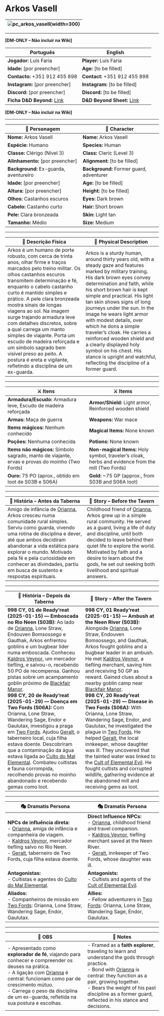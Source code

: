 # Arkos Vasell

| ![pc_arkos_vasell](assets/pc/pc_arkos_vasell.png){width=300} |
| ------------------------------------------------------------ |

---

**[DM-ONLY – Não incluir na Wiki]**

| Português | English |
| ---------- | ------- |
| **Jogador:** Luís Faria | **Player:** Luís Faria |
| **Idade:** [por preencher] | **Age:** [to be filled] |
| **Contacto:** +351 912 455 898 | **Contact:** +351 912 455 898 |
| **Instagram:** [por preencher] | **Instagram:** [to be filled] |
| **Discord:** [por preencher] | **Discord:** [to be filled] |
| **Ficha D&D Beyond:** [Link](https://www.dndbeyond.com/characters/139712043) | **D&D Beyond Sheet:** [Link](https://www.dndbeyond.com/characters/139712043) |
**[DM-ONLY – Não incluir na Wiki]**

---

| **🧙 Personagem** | **🧙 Character** |
| ---------------- | ---------------- |
| **Nome:** Arkos Vasell | **Name:** Arkos Vasell |
| **Espécie:** Humano | **Species:** Human |
| **Classe:** Clérigo (Nível 3) | **Class:** Cleric (Level 3) |
| **Alinhamento:** [por preencher] | **Alignment:** [to be filled] |
| **Background:** Ex-guarda, aventureiro | **Background:** Former guard, adventurer |
| **Idade:** [por preencher] | **Age:** [to be filled] |
| **Altura:** [por preencher] | **Height:** [to be filled] |
| **Olhos:** Castanhos escuros | **Eyes:** Dark brown |
| **Cabelo:** Castanho curto | **Hair:** Short brown |
| **Pele:** Clara bronzeada | **Skin:** Light tan |
| **Tamanho:** Médio | **Size:** Medium |

---

| **📜 Descrição Física** | **📜 Physical Description** |
| ----------------------- | --------------------------- |
| Arkos é um humano de porte robusto, com cerca de trinta anos, olhar firme e traços marcados pelo treino militar. Os olhos castanhos escuros transmitem determinação e fé, enquanto o cabelo castanho curto é mantido simples e prático. A pele clara bronzeada mostra sinais de longas viagens ao sol. Na imagem surge trajando armadura leve com detalhes discretos, sobre a qual carrega um manto simples de viajante. Porta um escudo de madeira reforçada e um símbolo sagrado bem visível preso ao peito. A postura é ereta e vigilante, refletindo a disciplina de um ex-guarda. | Arkos is a sturdy human, around thirty years old, with a steady gaze and features marked by military training. His dark brown eyes convey determination and faith, while his short brown hair is kept simple and practical. His light tan skin shows signs of long journeys under the sun. In the image he wears light armor with modest details, over which he dons a simple traveler’s cloak. He carries a reinforced wooden shield and a clearly displayed holy symbol on his chest. His stance is upright and watchful, reflecting the discipline of a former guard. |

---

| **⚔️ Itens** | **⚔️ Items** |
| ------------ | ------------ |
| **Armadura/Escudo:** Armadura leve, Escudo de madeira reforçada | **Armor/Shield:** Light armor, Reinforced wooden shield |
| **Armas:** Maça de guerra | **Weapons:** War mace |
| **Items mágicos:** Nenhum conhecido | **Magical Items:** None known |
| **Poções:** Nenhuma conhecida | **Potions:** None known |
| **Items não mágicos:** Símbolo sagrado, manto de viajante, ervas e provas do moinho (Two Fords) | **Non-magical Items:** Holy symbol, traveler’s cloak, herbs and evidence from the mill (Two Fords) |
| **Ouro:** 75 PO (aprox., obtido em loot de S03B e S06A) | **Gold:** ~75 GP (approx., from S03B and S06A loot) |

---

| **📖 História – Antes da Taberna**                                                                                                                                                                                                                                                                                                                           | **📖 Story – Before the Tavern**                                                                                                                                                                                                                                                                                                                        |
| ------------------------------------------------------------------------------------------------------------------------------------------------------------------------------------------------------------------------------------------------------------------------------------------------------------------------------------------------------------ | ------------------------------------------------------------------------------------------------------------------------------------------------------------------------------------------------------------------------------------------------------------------------------------------------------------------------------------------------------- |
| Amigo de infância de [Orianna](docs/dm/-/pc/pc_orianna.md), Arkos cresceu numa comunidade rural simples. Serviu como guarda, vivendo uma rotina de disciplina e dever, até que ambos decidiram abandonar a vida estática para explorar o mundo. Motivado pela fé e pela curiosidade em conhecer as divindades, partiu em busca de sustento e respostas espirituais. | Childhood friend of [Orianna](docs/dm/-/pc/pc_orianna.md), Arkos grew up in a simple rural community. He served as a guard, living a life of duty and discipline, until both decided to leave behind their quiet life to explore the world. Motivated by faith and a desire to learn about the gods, he set out seeking both livelihood and spiritual answers. |

---

| **📖 História – Depois da Taberna** | **📖 Story – After the Tavern** |
| ----------------------------------- | -------------------------------- |
| **998 CY, 01 de Ready’reat (2025-01-15) — Emboscada no Rio Neen (S03B):** Ao lado de [Orianna](docs/dm/-/pc/pc_orianna.md), Lone Straw, Endouven Bomsossego e Gauthak, Arkos enfrentou goblins e um bugbear líder numa emboscada. Conheceu [Kaldros Veynor](kaldros_veynor.md), um mercador tiefling, e salvou-o, recebendo 50 PO de recompensa. Ganhou pistas sobre um acampamento goblin próximo de [Blackfair Manor](blackfair_manor.md).<br>**998 CY, 20 de Ready’reat (2025-01-29) — Doença em Two Fords (S06A):** Com Orianna, Lone Straw, Wandering Sage, Endor e Gaulutax, investigou a praga em [Two Fords](../locations/two_fords.md). Ajudou [Geralt](geralt.md), o taberneiro local, cuja filha estava doente. Descobriram que a contaminação da água estava ligada ao [Culto do Mal Elemental](../organizations/culto_elemental.md). Combateu cultistas e fauna corrompida, recolhendo provas no moinho abandonado e recebendo gemas como loot. | **998 CY, 01 Ready’reat (2025-01-15) — Ambush at the Neen River (S03B):** Alongside [Orianna](docs/dm/-/pc/pc_orianna.md), Lone Straw, Endouven Bomsossego, and Gauthak, Arkos fought goblins and a bugbear leader in an ambush. He met [Kaldros Veynor](kaldros_veynor.md), a tiefling merchant, saving him and receiving 50 GP as reward. Gained clues about a nearby goblin camp near [Blackfair Manor](blackfair_manor.md).<br>**998 CY, 20 Ready’reat (2025-01-29) — Disease in Two Fords (S06A):** With Orianna, Lone Straw, Wandering Sage, Endor, and Gaulutax, he investigated the plague in [Two Fords](../locations/two_fords.md). He helped [Geralt](geralt.md), the local innkeeper, whose daughter was ill. They uncovered that the tainted water was linked to the [Cult of Elemental Evil](../organizations/culto_elemental.md). He fought cultists and corrupted wildlife, gathering evidence at the abandoned mill and receiving gems as loot. |

---

| **🎭 Dramatis Persona** | **🎭 Dramatis Persona** |
| ------------------------ | ----------------------- |
| **NPCs de influência direta:**<br>- [Orianna](docs/dm/-/pc/pc_orianna.md), amiga de infância e companheira de viagem.<br>- [Kaldros Veynor](kaldros_veynor.md), mercador tiefling salvo no Rio Neen.<br>- [Geralt](geralt.md), taberneiro de Two Fords, cuja filha estava doente. | **Direct Influence NPCs:**<br>- [Orianna](docs/dm/-/pc/pc_orianna.md), childhood friend and travel companion.<br>- [Kaldros Veynor](kaldros_veynor.md), tiefling merchant saved at the Neen River.<br>- [Geralt](geralt.md), innkeeper of Two Fords, whose daughter was ill. |
| **Antagonistas:**<br>- Cultistas e agentes do [Culto do Mal Elemental](../organizations/culto_elemental.md). | **Antagonists:**<br>- Cultists and agents of the [Cult of Elemental Evil](../organizations/culto_elemental.md). |
| **Aliados:**<br>- Companheiros de missão em [Two Fords](../locations/two_fords.md): Orianna, Lone Straw, Wandering Sage, Endor, Gaulutax. | **Allies:**<br>- Fellow adventurers in [Two Fords](../locations/two_fords.md): Orianna, Lone Straw, Wandering Sage, Endor, Gaulutax. |

---

| **🔮 OBS** | **🔮 Notes** |
| ---------- | ------------ |
| - Apresentado como **explorador de fé**, viajando para conhecer e compreender os deuses na prática.<br>- A ligação com [Orianna](docs/dm/-/pc/pc_orianna.md) é central: funcionam como par de crescimento mútuo.<br>- Carrega o peso da disciplina de um ex-guarda, refletida na sua postura e escolhas. | - Framed as a **faith explorer**, traveling to learn and understand the gods through practice.<br>- Bond with [Orianna](docs/dm/-/pc/pc_orianna.md) is central: they function as a pair, growing together.<br>- Bears the weight of his past discipline as a former guard, reflected in his stance and decisions. |
